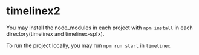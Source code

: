 # timelinex2

You may install the node_modules in each project with `npm install` in each directory(timelinex and timelinex-spfx).

To run the project locally, you may run `npm run start` in `timelinex`
